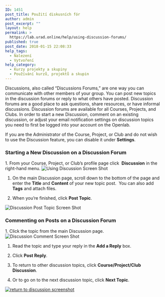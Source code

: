 ```yaml
---
ID: 1451
post_title: Použití diskusních fór
author: admin
post_excerpt: ""
layout: help
permalink: >
  https://lab.urad.online/help/using-discussion-forums/
published: true
post_date: 2018-01-15 22:08:33
help_tags:
  - Nalezení
  - Vytvoření
help_category:
  - Kurzy projekty a skupiny
  - Používání kurzů, projektů a skupin
---
```

Discussions, also called “Discussions Forums,” are one way you can communicate with other members of your group. You can post new topics in the discussion forums or reply to what others have posted. Discussion forums are a good place to ask questions, share resources, or have informal discussions. Discussion forums are available for all Courses, Projects, and Clubs. In order to start a new Discussion, comment on an existing discussion, or adjust your email notification settings on discussion topics you need to first be logged into your account on the Openlab.

If you are the Administrator of the Course, Project, or Club and do not wish to use the Discussion feature, you can disable it under <strong>Settings</strong>.
<h3><strong>Starting a New Discussion on a Discussion Forum</strong></h3>
1. From your Course, Project, or Club’s profile page click  <strong>Discussion</strong> in the right-hand menu.

<img class="alignnone wp-image-36512 size-full" src="https://openlab.citytech.cuny.edu/wp-content/uploads/2012/09/Using_Discussion_Forums_1_v2.png" alt="Using Discussion Screen Shot" />

1. On the main Discussion page, scroll down to the bottom of the page and enter the <strong>Title</strong> and <strong>Content</strong> of your new topic post.  You can also add <strong>Tags</strong> and attach files.

2. When you’re finished, click <strong>Post Topic</strong>.

<img class="alignnone wp-image-36514 size-full" src="https://openlab.citytech.cuny.edu/wp-content/uploads/2012/09/Using_Discussion_Forums_3_v2.png" alt="Discussion Post Topic Screen Shot" />
<h3><strong>Commenting on Posts on a Discussion Forum</strong></h3>
1. Click the topic from the main Discussion page.

<img class="alignnone wp-image-36515 size-full" src="https://openlab.citytech.cuny.edu/wp-content/uploads/2012/09/Using_Discussion_Forums_4_v2.png" alt="Discussion Comment Screen Shot" />

1. Read the topic and type your reply in the <strong>Add a Reply</strong> box.

2. Click <strong>Post Reply</strong>.

3. To return to other discussion topics, click <strong>Course/Project/Club Discussion</strong>.

4. Or to go on to the next discussion topic, click <strong>Next Topic</strong>.

<a href="https://lab.urad.online/wp-content/uploads/2012/09/Using_Discussion_Forums_5_v2.png"><img class="alignnone wp-image-36516 size-full" title="Using_Discussion_5" src="https://openlab.citytech.cuny.edu/wp-content/uploads/2012/09/Using_Discussion_Forums_5_v2.png" alt="return to discussion screenshot" /></a>

&nbsp;